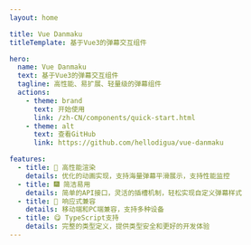 ```yaml
---
layout: home

title: Vue Danmaku
titleTemplate: 基于Vue3的弹幕交互组件

hero:
  name: Vue Danmaku
  text: 基于Vue3的弹幕交互组件
  tagline: 高性能、易扩展、轻量级的弹幕组件
  actions:
    - theme: brand
      text: 开始使用
      link: /zh-CN/components/quick-start.html
    - theme: alt
      text: 查看GitHub
      link: https://github.com/hellodigua/vue-danmaku

features:
  - title: 🌈 高性能渲染
    details: 优化的动画实现，支持海量弹幕平滑展示，支持性能监控
  - title: 🎆 简洁易用
    details: 简单的API接口，灵活的插槽机制，轻松实现自定义弹幕样式
  - title: 🍭 响应式兼容
    details: 移动端和PC端兼容，支持多种设备
  - title: 😋 TypeScript支持
    details: 完整的类型定义，提供类型安全和更好的开发体验
---
```


<script setup lang="ts">
import { ref, onMounted, h, createApp } from 'vue'
import VueDanmaku from 'vue-danmaku'

const danmus = ref(['这是一条自定义样式的弹幕', '可以设置不同的颜色和样式', '弹幕速度也可以调整'])
let danmakuInstance = null

onMounted(() => {
  // 创建弹幕应用实例
  const app = document.createElement('div')
  app.style.cssText = 'width: 500px; height: 500px; position: fixed; z-index: 0; left: 20%; top: 20%; pointer-events: none;'
  document.querySelector('.VPHome')?.appendChild(app)

  // 使用createApp挂载弹幕组件
  danmakuInstance = createApp({
    setup() {
      return () => h(VueDanmaku, {
        danmus: danmus.value,
        loop: true,
        speeds: 150,
        channels: 0,  // 自动填满容器
        randomChannel: true,
      }, {
        // 使用插槽定义弹幕内容
        dm: ({danmu, index}) => h('div', {
          style: {
            padding: '4px 8px',
            backgroundColor: index % 2 === 0 ? 'rgba(54, 54, 54, 0.7)' : 'rgba(65, 105, 225, 0.7)',
            color: 'white',
            borderRadius: '4px',
            fontSize: '14px'
          }
        }, danmu)
      })
    }
  })

  // danmakuInstance.mount(app)
})

</script>
